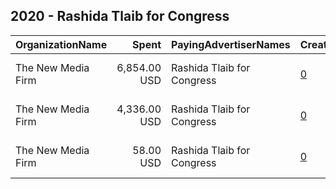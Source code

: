 ## 2020 - Rashida Tlaib for Congress 
|OrganizationName|Spent|PayingAdvertiserNames|CreativeUrls|Impressions|Genders|AgeBrackets|CountryCodes|BillingAddresses|CandidateBallotInformation|
|:---|---:|:---|:---|---:|:---|:---|:---|:---|:---|
|The New Media Firm|6,854.00 USD|Rashida Tlaib for Congress|[0](https://www.snap.com/political-ads/asset/f6f59058d2266960dbd826fc3226f4353c53913b1f2df012b5975b911082682f?mediaType=mp4)|966,382||18+|united states|"1730 Rhode Island Ave, NW Ste 213,Washington,20036,US"|Rashida Tlaib for Congress|
|The New Media Firm|4,336.00 USD|Rashida Tlaib for Congress|[0](https://www.snap.com/political-ads/asset/576067bce79219fe8b37437b201e9186e8ca77864d688e705b5c3e3d3361002f?mediaType=mp4)|396,340||18+|united states|"1730 Rhode Island Ave, NW Ste 213,Washington,20036,US"|Rashida Tlaib for Congress|
|The New Media Firm|58.00 USD|Rashida Tlaib for Congress|[0](https://www.snap.com/political-ads/asset/c0b270a58093959afa3d7567d017c53c1dfc1580f32280e09eba22233a780c29?mediaType=mov)|9,509||18+|united states|"1730 Rhode Island Ave, NW Ste 213,Washington,20036,US"|Rashida Tlaib for Congress|
